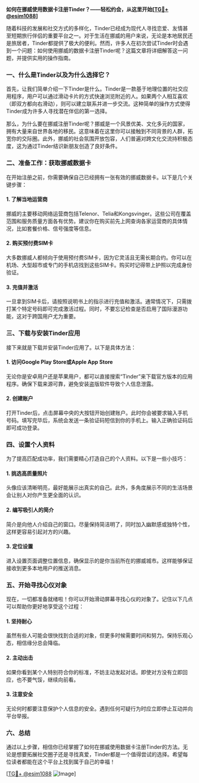 **如何在挪威使用数据卡注册Tinder？——轻松约会，从这里开始[[TG💪+ @esim1088](https://t.me/s/esim1088)]**

随着科技的发展和社交方式的多样化，Tinder已经成为现代人寻找恋爱、友情甚至短期旅行伴侣的重要平台之一。对于生活在挪威的用户来说，无论是本地居民还是旅居者，Tinder都提供了极大的便利。然而，许多人在初次尝试Tinder时会遇到一个问题：如何使用挪威的数据卡注册Tinder呢？这篇文章将详细解答这一问题，并提供实用的操作指南。

### 一、什么是Tinder以及为什么选择它？

首先，让我们简单介绍一下Tinder是什么。Tinder是一款基于地理位置的社交应用程序，用户可以通过滑动卡片的方式快速浏览附近的人。如果两个人相互喜欢（即双方都向右滑动），则可以建立联系并进一步交流。这种简单的操作方式使得Tinder成为许多人寻找潜在伴侣的第一选择。

那么，为什么要在挪威注册Tinder呢？挪威是一个风景优美、文化多元的国家，拥有大量来自世界各地的移民。这意味着在这里你可以接触到不同背景的人群，拓宽你的交际圈。此外，挪威的社会氛围开放包容，人们普遍对跨文化交流持积极态度，这为通过Tinder结识新朋友创造了良好条件。

### 二、准备工作：获取挪威数据卡

在开始注册之前，你需要确保自己已经拥有一张有效的挪威数据卡。以下是几个关键步骤：

#### 1. 了解当地运营商
挪威的主要移动网络运营商包括Telenor、Telia和Kongsvinger。这些公司在覆盖范围和服务质量方面各有优势。建议你在购买前先上网查询各家运营商的具体情况，比如套餐价格、信号强度等信息。

#### 2. 购买预付费SIM卡
大多数挪威人都倾向于使用预付费SIM卡，因为它灵活且无需长期合约。你可以在机场、大型超市或专门的手机店找到这些SIM卡。购买时记得带上护照以完成身份验证。

#### 3. 充值并激活
一旦拿到SIM卡后，请按照说明书上的指示进行充值和激活。通常情况下，只需拨打某个特定号码即可完成激活过程。同时，不要忘记检查是否启用了国际漫游功能，这对于跨国用户尤为重要。

### 三、下载与安装Tinder应用

接下来就是下载并安装Tinder应用了。以下是具体方法：

#### 1. 访问Google Play Store或Apple App Store
无论你是安卓用户还是苹果用户，都可以直接搜索“Tinder”来下载官方版本的应用程序。确保下载来源可靠，避免安装盗版软件导致个人信息泄露。

#### 2. 创建账户
打开Tinder后，点击屏幕中央的大按钮开始创建账户。此时你会被要求输入手机号码。填写完毕后，系统会发送一条验证码短信到你的手机上。输入正确验证码后即可成功登录。

### 四、设置个人资料

为了提高匹配成功率，我们需要精心打造自己的个人资料。以下是一些小技巧：

#### 1. 挑选高质量照片
头像应该清晰明亮，最好能展示出真实的自己。此外，多角度展示不同的生活场景会让别人对你产生更全面的认识。

#### 2. 编写吸引人的简介
简介是向他人介绍自己的窗口。尽量保持简洁明了，同时加入幽默感或独特个性，这样更容易引起对方的兴趣。

#### 3. 定位设置
进入设置页面调整位置信息，确保显示的是你当前所在的挪威城市。这样能够保证接收到更多本地用户的推送消息。

### 五、开始寻找心仪对象

现在，一切都准备就绪啦！你可以开始滑动屏幕寻找心仪的对象了。记住以下几点可以帮助你更好地享受这个过程：

#### 1. 坚持耐心
虽然有些人可能会很快找到合适的对象，但更多时候需要时间和努力。保持乐观心态，相信缘分总会降临。

#### 2. 主动出击
如果你看到某个人特别符合你的标准，不妨主动发起对话。即使对方没有立即回应，也不要气馁，继续向前看。

#### 3. 注意安全
无论何时都要注意保护个人信息的安全。遇到任何可疑行为时应立即停止互动并向平台举报。

### 六、总结

通过以上步骤，相信你已经掌握了如何在挪威使用数据卡注册Tinder的方法。无论是想要拓展社交圈子还是寻找真爱，Tinder都是一个值得尝试的选择。希望每位读者都能在这个平台上找到属于自己的幸福！

[[TG💪+ @esim1088](https://t.me/s/esim1088) ![Image](https://i.postimg.cc/4NQfJmqS/Snipaste-2025-05-13-00-14-12.png)]